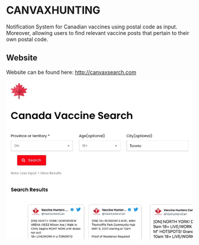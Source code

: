 # CANVAXHUNTING
Notification System for Canadian vaccines using postal code as input. Moreover, allowing users to find relevant vaccine posts that pertain to their own postal code.

## Website

Website can be found here:
http://canvaxsearch.com




<img src="images/Cv.jpg"  title="website">



